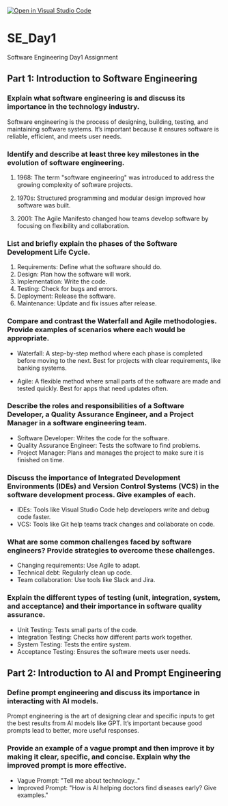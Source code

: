 [![Open in Visual Studio Code](https://classroom.github.com/assets/open-in-vscode-2e0aaae1b6195c2367325f4f02e2d04e9abb55f0b24a779b69b11b9e10269abc.svg)](https://classroom.github.com/online_ide?assignment_repo_id=18392456&assignment_repo_type=AssignmentRepo)
# SE_Day1
Software Engineering Day1 Assignment

## Part 1: Introduction to Software Engineering

### Explain what software engineering is and discuss its importance in the technology industry.

Software engineering is the process of designing, building, testing, and maintaining software systems. It’s important because it ensures software is reliable, efficient, and meets user needs.

### Identify and describe at least three key milestones in the evolution of software engineering.

1. 1968: The term "software engineering" was introduced to address the growing complexity of software projects.

2. 1970s: Structured programming and modular design improved how software was built.

3. 2001: The Agile Manifesto changed how teams develop software by focusing on flexibility and collaboration.

### List and briefly explain the phases of the Software Development Life Cycle.

1. Requirements: Define what the software should do.
2. Design: Plan how the software will work.
3. Implementation: Write the code.
4. Testing: Check for bugs and errors.
5. Deployment: Release the software.
6. Maintenance: Update and fix issues after release.


### Compare and contrast the Waterfall and Agile methodologies. Provide examples of scenarios where each would be appropriate.

* Waterfall: A step-by-step method where each phase is completed before moving to the next. Best for projects with clear requirements, like banking systems.

* Agile: A flexible method where small parts of the software are made and tested quickly. Best for apps that need updates often.

### Describe the roles and responsibilities of a Software Developer, a Quality Assurance Engineer, and a Project Manager in a software engineering team.

* Software Developer: Writes the code for the software.
* Quality Assurance Engineer: Tests the software to find problems.
* Project Manager: Plans and manages the project to make sure it is finished on time.

### Discuss the importance of Integrated Development Environments (IDEs) and Version Control Systems (VCS) in the software development process. Give examples of each.

* IDEs: Tools like Visual Studio Code help developers write and debug code faster.
* VCS: Tools like Git help teams track changes and collaborate on code.

### What are some common challenges faced by software engineers? Provide strategies to overcome these challenges.

* Changing requirements: Use Agile to adapt.
* Technical debt: Regularly clean up code.
* Team collaboration: Use tools like Slack and Jira.

### Explain the different types of testing (unit, integration, system, and acceptance) and their importance in software quality assurance.

* Unit Testing: Tests small parts of the code.
* Integration Testing: Checks how different parts work together.
* System Testing: Tests the entire system.
* Acceptance Testing: Ensures the software meets user needs.

## Part 2: Introduction to AI and Prompt Engineering


### Define prompt engineering and discuss its importance in interacting with AI models.

Prompt engineering is the art of designing clear and specific inputs to get the best results from AI models like GPT. It’s important because good prompts lead to better, more useful responses.

### Provide an example of a vague prompt and then improve it by making it clear, specific, and concise. Explain why the improved prompt is more effective.

* Vague Prompt: "Tell me about technology.."
* Improved Prompt: "How is AI helping doctors find diseases early? Give examples."